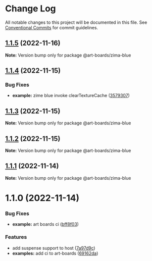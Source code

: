 # Change Log

All notable changes to this project will be documented in this file.
See [Conventional Commits](https://conventionalcommits.org) for commit guidelines.

## [1.1.5](https://github.com/leanjs/leanjs/compare/@art-boards/zima-blue@1.1.4...@art-boards/zima-blue@1.1.5) (2022-11-16)

**Note:** Version bump only for package @art-boards/zima-blue

## [1.1.4](https://github.com/leanjs/leanjs/compare/@art-boards/zima-blue@1.1.3...@art-boards/zima-blue@1.1.4) (2022-11-15)

### Bug Fixes

- **example:** zime blue invoke clearTextureCache ([3579307](https://github.com/leanjs/leanjs/commit/35793077cd642f02431b151bc1b078c65929eb12))

## [1.1.3](https://github.com/leanjs/leanjs/compare/@art-boards/zima-blue@1.1.2...@art-boards/zima-blue@1.1.3) (2022-11-15)

**Note:** Version bump only for package @art-boards/zima-blue

## [1.1.2](https://github.com/leanjs/leanjs/compare/@art-boards/zima-blue@1.1.1...@art-boards/zima-blue@1.1.2) (2022-11-15)

**Note:** Version bump only for package @art-boards/zima-blue

## [1.1.1](https://github.com/leanjs/leanjs/compare/@art-boards/zima-blue@1.1.0...@art-boards/zima-blue@1.1.1) (2022-11-14)

**Note:** Version bump only for package @art-boards/zima-blue

# 1.1.0 (2022-11-14)

### Bug Fixes

- **example:** art boards ci ([bff8f03](https://github.com/leanjs/leanjs/commit/bff8f032387b0646a1930af193a72bfd1c992e4a))

### Features

- add suspense support to host ([7a97d9c](https://github.com/leanjs/leanjs/commit/7a97d9c51505eb15a07243157e9a249e3d70085c))
- **examples:** add ci to art-boards ([69162da](https://github.com/leanjs/leanjs/commit/69162da22918acac8c2bd9133b0c1599c899300a))
